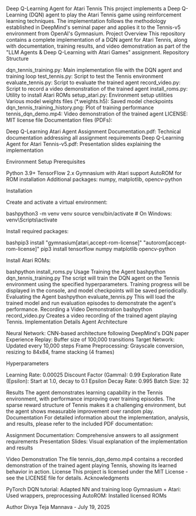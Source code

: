 Deep Q-Learning Agent for Atari Tennis
This project implements a Deep Q-Learning (DQN) agent to play the Atari Tennis game using reinforcement learning techniques. The implementation follows the methodology established in DeepMind's seminal paper and applies it to the Tennis-v5 environment from OpenAI's Gymnasium.
Project Overview
This repository contains a complete implementation of a DQN agent for Atari Tennis, along with documentation, training results, and video demonstration as part of the "LLM Agents & Deep Q-Learning with Atari Games" assignment.
Repository Structure

dqn_tennis_training.py: Main implementation file with the DQN agent and training loop
test_tennis.py: Script to test the Tennis environment
evaluate_tennis.py: Script to evaluate the trained agent
record_video.py: Script to record a video demonstration of the trained agent
install_roms.py: Utility to install Atari ROMs
setup_atari.py: Environment setup utilities
Various model weights files (*.weights.h5): Saved model checkpoints
dqn_tennis_training_history.png: Plot of training performance
tennis_dqn_demo.mp4: Video demonstration of the trained agent
LICENSE: MIT license file
Documentation files (PDFs):

Deep Q-Learning Atari Agent Assignment Documentation.pdf: Technical documentation addressing all assignment requirements
Deep Q-Learning Agent for Atari Tennis-v5.pdf: Presentation slides explaining the implementation



Environment Setup
Prerequisites

Python 3.9+
TensorFlow 2.x
Gymnasium with Atari support
AutoROM for ROM installation
Additional packages: numpy, matplotlib, opencv-python

Installation

Create and activate a virtual environment:

bashpython3 -m venv venv
source venv/bin/activate  # On Windows: venv\Scripts\activate

Install required packages:

bashpip3 install "gymnasium[atari,accept-rom-license]" "autorom[accept-rom-license]"
pip3 install tensorflow numpy matplotlib opencv-python

Install Atari ROMs:

bashpython install_roms.py
Usage
Training the Agent
bashpython dqn_tennis_training.py
The script will train the DQN agent on the Tennis environment using the specified hyperparameters. Training progress will be displayed in the console, and model checkpoints will be saved periodically.
Evaluating the Agent
bashpython evaluate_tennis.py
This will load the trained model and run evaluation episodes to demonstrate the agent's performance.
Recording a Video Demonstration
bashpython record_video.py
Creates a video recording of the trained agent playing Tennis.
Implementation Details
Agent Architecture

Neural Network: CNN-based architecture following DeepMind's DQN paper
Experience Replay: Buffer size of 100,000 transitions
Target Network: Updated every 10,000 steps
Frame Preprocessing: Grayscale conversion, resizing to 84x84, frame stacking (4 frames)

Hyperparameters

Learning Rate: 0.00025
Discount Factor (Gamma): 0.99
Exploration Rate (Epsilon): Start at 1.0, decay to 0.1
Epsilon Decay Rate: 0.995
Batch Size: 32

Results
The agent demonstrates learning capability in the Tennis environment, with performance improving over training episodes. The sparse reward structure of Tennis makes it a challenging environment, but the agent shows measurable improvement over random play.
Documentation
For detailed information about the implementation, analysis, and results, please refer to the included PDF documentation:

Assignment Documentation: Comprehensive answers to all assignment requirements
Presentation Slides: Visual explanation of the implementation and results

Video Demonstration
The file tennis_dqn_demo.mp4 contains a recorded demonstration of the trained agent playing Tennis, showing its learned behavior in action.
License
This project is licensed under the MIT License - see the LICENSE file for details.
Acknowledgments

PyTorch DQN tutorial: Adapted NN and training loop
Gymnasium + Atari: Used wrappers, preprocessing
AutoROM: Installed licensed ROMs

Author
Divya Teja Mannava - July 19, 2025
